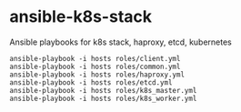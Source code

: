 # ansible-k8s-stack
Ansible playbooks for k8s stack, haproxy, etcd, kubernetes

```
ansible-playbook -i hosts roles/client.yml 
ansible-playbook -i hosts roles/common.yml 
ansible-playbook -i hosts roles/haproxy.yml 
ansible-playbook -i hosts roles/etcd.yml
ansible-playbook -i hosts roles/k8s_master.yml
ansible-playbook -i hosts roles/k8s_worker.yml
```
